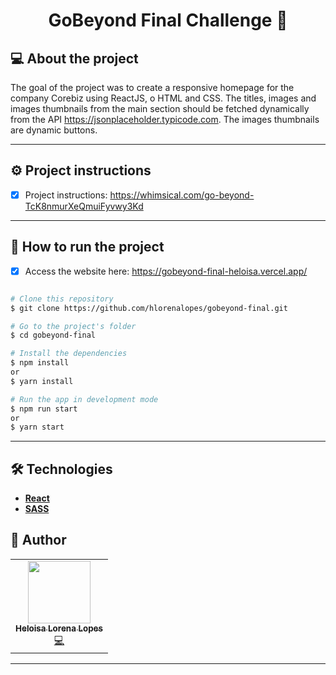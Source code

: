 <h1 align="center"> 
	GoBeyond Final Challenge 🚀
</h1>

## 💻 About the project

The goal of the project was to create a responsive homepage for the company Corebiz using ReactJS, o HTML and CSS. The titles, images and images thumbnails from the main section should be fetched dynamically from the API https://jsonplaceholder.typicode.com. The images thumbnails are dynamic buttons.

---

## ⚙️ Project instructions

- [x] Project instructions: https://whimsical.com/go-beyond-TcK8nmurXeQmuiFyvwy3Kd

---

## 🚀 How to run the project

- [x] Access the website here: https://gobeyond-final-heloisa.vercel.app/

```bash

# Clone this repository
$ git clone https://github.com/hlorenalopes/gobeyond-final.git

# Go to the project's folder
$ cd gobeyond-final

# Install the dependencies
$ npm install
or
$ yarn install

# Run the app in development mode
$ npm run start
or
$ yarn start

```

---

## 🛠 Technologies

- **[React](https://reactjs.org/)**
- **[SASS](https://sass-lang.com/)**

## 🦸 Author

<table>
  <tr>
    <td align="center"><a href="https://github.com/hlorenalopes"><img src="https://avatars.githubusercontent.com/u/40503024?v=4" width="100px;" alt=""/><br /><sub><b>Heloisa Lorena Lopes</b></sub></a><br /><a href="https://github.com/vtex-apps/drawer/commits?author=hlorenalopes" title="Code">💻</a></td>
  </tr>
</table>

---
